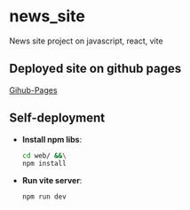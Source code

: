 # news_site
News site project on javascript, react, vite

## Deployed site on github pages
[Gihub-Pages](https://grisha765.github.io/news_site/)

## Self-deployment
- **Install npm libs**:
    ```bash
    cd web/ &&\
    npm install
    ```

- **Run vite server**:
    ```bash
    npm run dev
    ```

